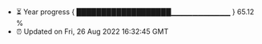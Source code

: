 - ⏳ Year progress { ███████████████████▁▁▁▁▁▁▁▁▁▁▁ } 65.12 %
- ⏰ Updated on Fri, 26 Aug 2022 16:32:45 GMT

